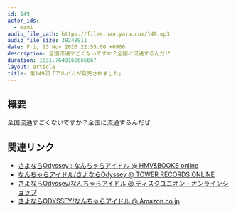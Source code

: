 ```yaml
---
id: 149
actor_ids:
  - mami
audio_file_path: https://files.nantyara.com/149.mp3
audio_file_size: 39248911
date: Fri, 13 Nov 2020 22:55:00 +0900
description: 全国流通すごくないですか？全国に流通するんだぜ
duration: 1631.7649166666667
layout: article
title: 第149回「アルバムが発売されました」
---
```

## 概要

全国流通すごくないですか？全国に流通するんだぜ

## 関連リンク

* [さよならOdyssey : なんちゃらアイドル @ HMV&BOOKS online](https://www.hmv.co.jp/artist_%E3%81%AA%E3%82%93%E3%81%A1%E3%82%83%E3%82%89%E3%82%A2%E3%82%A4%E3%83%89%E3%83%AB_000000000780774/item_%E3%81%95%E3%82%88%E3%81%AA%E3%82%89Odyssey_11260141)
* [なんちゃらアイドル/さよならOdyssey @ TOWER RECORDS ONLINE](https://tower.jp/item/5102277/%E3%81%95%E3%82%88%E3%81%AA%E3%82%89Odyssey)
* [さよならOdyssey/なんちゃらアイドル @ ディスクユニオン・オンラインショップ](https://diskunion.net/portal/ct/detail/1008199769)
* [さよならODYSSEY/なんちゃらアイドル @ Amazon.co.jp](http://amazon.co.jp/dp/B08JHLJ7CY)

